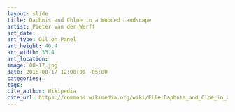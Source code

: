```yaml
---
layout: slide
title: Daphnis and Chloe in a Wooded Landscape
artist: Pieter van der Werff
art_date:
art_type: Oil on Panel
art_height: 40.4
art_width: 33.4
art_location:
image: 08-17.jpg
date: 2016-08-17 12:00:00 -05:00
categories:
tags:
cite_author: Wikipedia
cite_url: https://commons.wikimedia.org/wiki/File:Daphnis_and_Cloe_in_a_wooded_landscape.jpg
---
```


